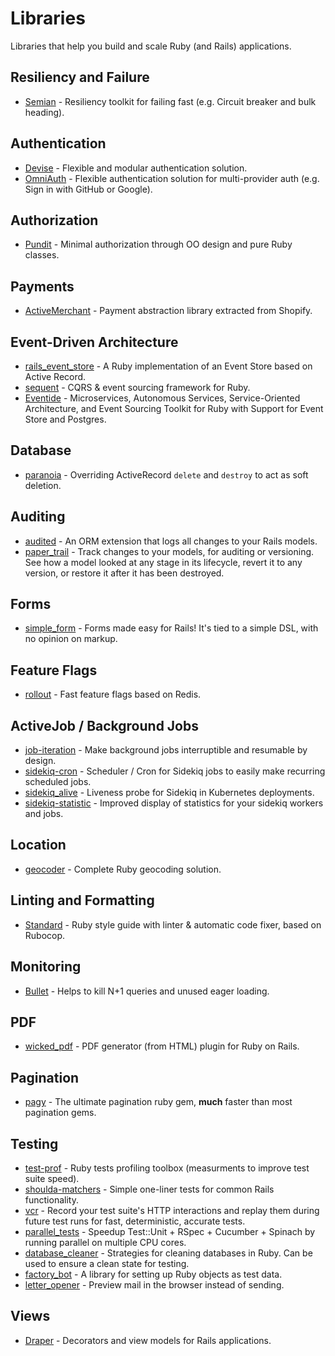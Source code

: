 # Libraries

Libraries that help you build and scale Ruby (and Rails) applications.



## Resiliency and Failure

- [Semian](https://github.com/Shopify/semian) - Resiliency toolkit for failing fast (e.g. Circuit breaker and bulk heading).

## Authentication

- [Devise](https://github.com/plataformatec/devise) - Flexible and modular authentication solution.
- [OmniAuth](https://github.com/omniauth/omniauth) - Flexible authentication solution for multi-provider auth (e.g. Sign in with GitHub or Google).

## Authorization

- [Pundit](https://github.com/varvet/pundit) - Minimal authorization through OO design and pure Ruby classes.

## Payments

- [ActiveMerchant](https://github.com/activemerchant/active_merchant) - Payment abstraction library extracted from Shopify.

## Event-Driven Architecture

- [rails_event_store](https://github.com/RailsEventStore/rails_event_store) - A Ruby implementation of an Event Store based on Active Record.
- [sequent](https://github.com/zilverline/sequent) - CQRS & event sourcing framework for Ruby.
- [Eventide](https://eventide-project.org/) - Microservices, Autonomous Services, Service-Oriented Architecture, and Event Sourcing Toolkit for Ruby with Support for Event Store and Postgres.

## Database

- [paranoia](https://github.com/rubysherpas/paranoia) - Overriding ActiveRecord `delete` and `destroy` to act as soft deletion.

## Auditing

- [audited](https://github.com/collectiveidea/audited) - An ORM extension that logs all changes to your Rails models.
- [paper_trail](https://github.com/paper-trail-gem/paper_trail) - Track changes to your models, for auditing or versioning. See how a model looked at any stage in its lifecycle, revert it to any version, or restore it after it has been destroyed.

## Forms

- [simple_form](https://github.com/plataformatec/simple_form) - Forms made easy for Rails! It's tied to a simple DSL, with no opinion on markup. 

## Feature Flags

- [rollout](https://github.com/fetlife/rollout) - Fast feature flags based on Redis.

## ActiveJob / Background Jobs

- [job-iteration](https://github.com/Shopify/job-iteration) - Make background jobs interruptible and resumable by design.
- [sidekiq-cron](https://github.com/ondrejbartas/sidekiq-cron) - Scheduler / Cron for Sidekiq jobs to easily make recurring scheduled jobs.
- [sidekiq_alive](https://github.com/arturictus/sidekiq_alive) - Liveness probe for Sidekiq in Kubernetes deployments.
- [sidekiq-statistic](https://github.com/davydovanton/sidekiq-statistic) - Improved display of statistics for your sidekiq workers and jobs.

## Location

- [geocoder](https://github.com/alexreisner/geocoder) - Complete Ruby geocoding solution.

## Linting and Formatting

- [Standard](https://github.com/testdouble/standard) - Ruby style guide with linter & automatic code fixer, based on Rubocop.

## Monitoring

- [Bullet](https://github.com/flyerhzm/bullet) - Helps to kill N+1 queries and unused eager loading.

## PDF

- [wicked_pdf](https://github.com/mileszs/wicked_pdf) - PDF generator (from HTML) plugin for Ruby on Rails.

## Pagination

- [pagy](https://github.com/ddnexus/pagy) - The ultimate pagination ruby gem, **much** faster than most pagination gems.

## Testing

- [test-prof](https://github.com/palkan/test-prof) - Ruby tests profiling toolbox (measurments to improve test suite speed).
- [shoulda-matchers](https://github.com/thoughtbot/shoulda-matchers) - Simple one-liner tests for common Rails functionality.
- [vcr](https://github.com/vcr/vcr) - Record your test suite's HTTP interactions and replay them during future test runs for fast, deterministic, accurate tests.
- [parallel_tests](https://github.com/grosser/parallel_tests) - Speedup Test::Unit + RSpec + Cucumber + Spinach by running parallel on multiple CPU cores.
- [database_cleaner](https://github.com/DatabaseCleaner/database_cleaner) - Strategies for cleaning databases in Ruby. Can be used to ensure a clean state for testing. 
- [factory_bot](https://github.com/thoughtbot/factory_bot) - A library for setting up Ruby objects as test data.
- [letter_opener](https://github.com/ryanb/letter_opener) - Preview mail in the browser instead of sending.

## Views

- [Draper](https://github.com/drapergem/draper) - Decorators and view models for Rails applications.

